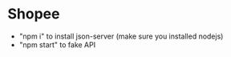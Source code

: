 # Shopee

-   "npm i" to install json-server (make sure you installed nodejs)
-   "npm start" to fake API
